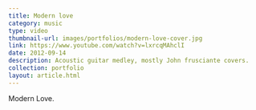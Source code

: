 ```yaml
---
title: Modern love
category: music
type: video
thumbnail-url: images/portfolios/modern-love-cover.jpg
link: https://www.youtube.com/watch?v=lxrcqMAhclI
date: 2012-09-14
description: Acoustic guitar medley, mostly John frusciante covers.
collection: portfolio
layout: article.html
---
```


Modern Love.
